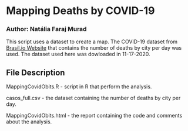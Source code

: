 # Mapping Deaths by COVID-19

### Author: Natália Faraj Murad

This script uses a dataset to create a map.
The COVID-19 dataset from [Brasil.io Website](https://brasil.io/dataset/covid19/caso_full/) that contains the number of deaths by city per day was used. The dataset used here was dowloaded in 11-17-2020.

## File Description

MappingCovidObits.R - script in R that perform the analysis.

casos_full.csv - the dataset containing the number of deaths by city per day.

MappingCovidObits.html - the report containing the code and comments about the analysis.
